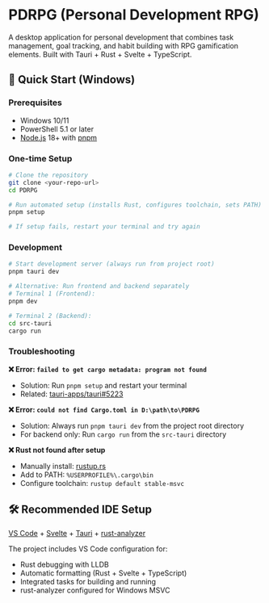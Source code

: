 # PDRPG (Personal Development RPG)

A desktop application for personal development that combines task management, goal tracking, and habit building with RPG gamification elements. Built with Tauri + Rust + Svelte + TypeScript.

## 🚀 Quick Start (Windows)

### Prerequisites
- Windows 10/11
- PowerShell 5.1 or later
- [Node.js](https://nodejs.org/) 18+ with [pnpm](https://pnpm.io/)

### One-time Setup
```bash
# Clone the repository
git clone <your-repo-url>
cd PDRPG

# Run automated setup (installs Rust, configures toolchain, sets PATH)
pnpm setup

# If setup fails, restart your terminal and try again
```

### Development
```bash
# Start development server (always run from project root)
pnpm tauri dev

# Alternative: Run frontend and backend separately
# Terminal 1 (Frontend):
pnpm dev

# Terminal 2 (Backend):
cd src-tauri
cargo run
```

### Troubleshooting

**❌ Error: `failed to get cargo metadata: program not found`**
- Solution: Run `pnpm setup` and restart your terminal
- Related: [tauri-apps/tauri#5223](https://github.com/tauri-apps/tauri/issues/5223)

**❌ Error: `could not find Cargo.toml in D:\path\to\PDRPG`**
- Solution: Always run `pnpm tauri dev` from the project root directory
- For backend only: Run `cargo run` from the `src-tauri` directory

**❌ Rust not found after setup**
- Manually install: [rustup.rs](https://rustup.rs/)
- Add to PATH: `%USERPROFILE%\.cargo\bin`
- Configure toolchain: `rustup default stable-msvc`

## 🛠️ Recommended IDE Setup

[VS Code](https://code.visualstudio.com/) + [Svelte](https://marketplace.visualstudio.com/items?itemName=svelte.svelte-vscode) + [Tauri](https://marketplace.visualstudio.com/items?itemName=tauri-apps.tauri-vscode) + [rust-analyzer](https://marketplace.visualstudio.com/items?itemName=rust-lang.rust-analyzer)

The project includes VS Code configuration for:
- Rust debugging with LLDB
- Automatic formatting (Rust + Svelte + TypeScript)
- Integrated tasks for building and running
- rust-analyzer configured for Windows MSVC
